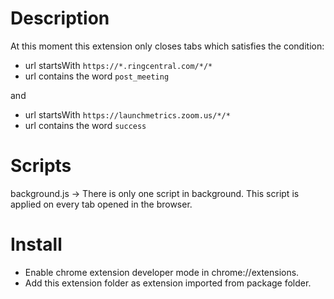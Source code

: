 # Description

At this moment this extension only closes tabs which satisfies the condition:

- url startsWith `https://*.ringcentral.com/*/*`
- url contains the word `post_meeting`

and

- url startsWith `https://launchmetrics.zoom.us/*/*`
- url contains the word `success`

# Scripts

background.js -> There is only one script in background. This script is applied on every tab opened in the browser.

# Install

- Enable chrome extension developer mode in chrome://extensions.
- Add this extension folder as extension imported from package folder.
